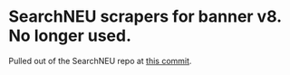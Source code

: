 # SearchNEU scrapers for banner v8. No longer used.

Pulled out of the SearchNEU repo at [this commit](https://github.com/sandboxnu/searchneu/commit/2ccafbb49f1bc411cf41a3d55d08ee809fff3833).  
